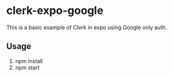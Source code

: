 # clerk-expo-google

This is a basic example of Clerk in expo using Google only auth.


## Usage

1. npm install
2. npm start
